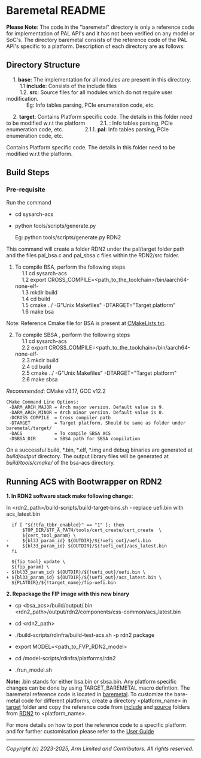# Baremetal README
**Please Note**: The code in the "baremetal" directory is only a reference code for implementation of PAL API's and it has not been verified on any model or SoC's.
The directory baremetal consists of the reference code of the PAL API's specific to a platform.
Description of each directory are as follows:

## Directory Structure
&emsp; 1. **base**: The implementation for all modules are present in this directory.\
&emsp; &emsp; 1.1 **include**: Consists of the include files \
&emsp; &emsp; 1.2. **src**: Source files for all modules which do not require user modification.\
&emsp; &emsp; &emsp; Eg: Info tables parsing, PCIe enumeration code, etc.

&emsp; 2. **target**: Contains Platform specific code. The details in this folder need to be modified w.r.t the platform
&emsp; &emsp; 2.1. **<platformname>**: Info tables parsing, PCIe enumeration code, etc.
&emsp; &emsp; &emsp; 2.1.1. **pal**: Info tables parsing, PCIe enumeration code, etc.

Contains Platform specific code. The details in this folder need to be modified w.r.t the platform.

## Build Steps

### Pre-requisite
Run the command
- cd sysarch-acs
- python tools/scripts/generate.py <platformname>

   Eg: python tools/scripts/generate.py RDN2

This command will create a folder RDN2 under the pal/target folder path and the files pal_bsa.c and pal_sbsa.c files within the RDN2/src folder.

1. To compile BSA, perform the following steps \
&emsp; 1.1 cd sysarch-acs \
&emsp; 1.2 export CROSS_COMPILE=<path_to_the_toolchain>/bin/aarch64-none-elf- \
&emsp; 1.3 mkdir build \
&emsp; 1.4 cd build \
&emsp; 1.5 cmake ../ -G"Unix Makefiles" -DTARGET="Target platform" \
&emsp; 1.6 make bsa

Note: Reference Cmake file for BSA is present at [CMakeLists.txt](../../CMakeLists.txt).

2. To compile SBSA , perform the following steps \
&emsp; 1.1 cd sysarch-acs \
&emsp; 2.2 export CROSS_COMPILE=<path_to_the_toolchain>/bin/aarch64-none-elf- \
&emsp; 2.3 mkdir build \
&emsp; 2.4 cd build \
&emsp; 2.5 cmake ../ -G"Unix Makefiles" -DTARGET="Target platform" \
&emsp; 2.6 make sbsa

*Recommended*: CMake v3.17, GCC v12.2
```
CMake Command Line Options:
 -DARM_ARCH_MAJOR = Arch major version. Default value is 9.
 -DARM_ARCH_MINOR = Arch minor version. Default value is 0.
 -DCROSS_COMPILE  = Cross compiler path
 -DTARGET         = Target platform. Should be same as folder under baremetal/target/
 -DACS            = To compile SBSA ACS
 -DSBSA_DIR       = SBSA path for SBSA compilation
```

On a successful build, *.bin, *.elf, *.img and debug binaries are generated at *build/output* directory. The output library files will be generated at *build/tools/cmake/* of the bsa-acs directory.

## Running ACS with Bootwrapper on RDN2

**1. In RDN2 software stack make following change:**

  In <rdn2_path>/build-scripts/build-target-bins.sh - replace uefi.bin with acs_latest.bin

```
  if [ "${!tfa_tbbr_enabled}" == "1" ]; then
      $TOP_DIR/$TF_A_PATH/tools/cert_create/cert_create  \
      ${cert_tool_param} \
-     ${bl33_param_id} ${OUTDIR}/${!uefi_out}/uefi.bin
+     ${bl33_param_id} ${OUTDIR}/${!uefi_out}/acs_latest.bin
  fi

  ${fip_tool} update \
  ${fip_param} \
- ${bl33_param_id} ${OUTDIR}/${!uefi_out}/uefi.bin \
+ ${bl33_param_id} ${OUTDIR}/${!uefi_out}/acs_latest.bin \
  ${PLATDIR}/${!target_name}/fip-uefi.bin

```

**2. Repackage the FIP image with this new binary**
- cp <bsa_acs>/build/output/<acs>.bin <rdn2_path>/output/rdn2/components/css-common/acs_latest.bin

- cd <rdn2_path>

- ./build-scripts/rdinfra/build-test-acs.sh -p rdn2 package

- export MODEL=<path_to_FVP_RDN2_model>

- cd <rdn2>/model-scripts/rdinfra/platforms/rdn2

- ./run_model.sh

**Note:** <acs>.bin stands for either bsa.bin or sbsa.bin. Any platform specific changes can be done by using TARGET_BAREMETAL macro defintion. The baremetal reference code is located in [baremetal](.). To customize the bare-metal code for different platforms, create a directory <platform_name> in [target](target/) folder and copy the reference code from [include](target/RDN2/include) and [source](target/RDN2/src) folders from [RDN2](target/RDN2) to <platform_name>.


For more details on how to port the reference code to a specific platform and for further customisation please refer to the [User Guide](../../docs/arm_bsa_architecture_compliance_bare-metal_user_guide.pdf)

-----------------

*Copyright (c) 2023-2025, Arm Limited and Contributors. All rights reserved.*
